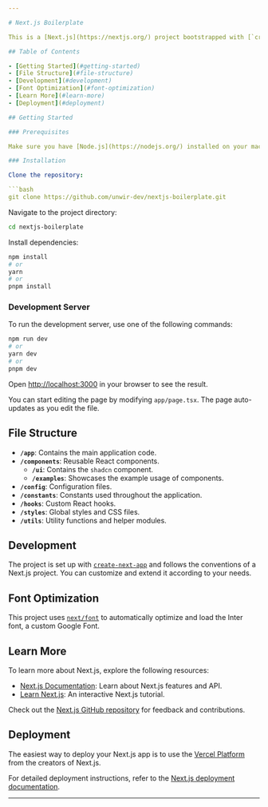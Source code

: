 ```yaml
---

# Next.js Boilerplate

This is a [Next.js](https://nextjs.org/) project bootstrapped with [`create-next-app`](https://github.com/vercel/next.js/tree/canary/packages/create-next-app).

## Table of Contents

- [Getting Started](#getting-started)
- [File Structure](#file-structure)
- [Development](#development)
- [Font Optimization](#font-optimization)
- [Learn More](#learn-more)
- [Deployment](#deployment)

## Getting Started

### Prerequisites

Make sure you have [Node.js](https://nodejs.org/) installed on your machine.

### Installation

Clone the repository:

```bash
git clone https://github.com/unwir-dev/nextjs-boilerplate.git
```

Navigate to the project directory:

```bash
cd nextjs-boilerplate
```

Install dependencies:

```bash
npm install
# or
yarn
# or
pnpm install
```

### Development Server

To run the development server, use one of the following commands:

```bash
npm run dev
# or
yarn dev
# or
pnpm dev
```

Open [http://localhost:3000](http://localhost:3000) in your browser to see the result.

You can start editing the page by modifying `app/page.tsx`. The page auto-updates as you edit the file.

## File Structure

- **`/app`**: Contains the main application code.
- **`/components`**: Reusable React components.
  - **`/ui`**: Contains the `shadcn` component.
  - **`/examples`**: Showcases the example usage of components.
- **`/config`**: Configuration files.
- **`/constants`**: Constants used throughout the application.
- **`/hooks`**: Custom React hooks.
- **`/styles`**: Global styles and CSS files.
- **`/utils`**: Utility functions and helper modules.

## Development

The project is set up with [`create-next-app`](https://github.com/vercel/next.js/tree/canary/packages/create-next-app) and follows the conventions of a Next.js project. You can customize and extend it according to your needs.

## Font Optimization

This project uses [`next/font`](https://nextjs.org/docs/basic-features/font-optimization) to automatically optimize and load the Inter font, a custom Google Font.

## Learn More

To learn more about Next.js, explore the following resources:

- [Next.js Documentation](https://nextjs.org/docs): Learn about Next.js features and API.
- [Learn Next.js](https://nextjs.org/learn): An interactive Next.js tutorial.

Check out the [Next.js GitHub repository](https://github.com/vercel/next.js/) for feedback and contributions.

## Deployment

The easiest way to deploy your Next.js app is to use the [Vercel Platform](https://vercel.com/new?utm_medium=default-template&filter=next.js&utm_source=create-next-app&utm_campaign=create-next-app-readme) from the creators of Next.js.

For detailed deployment instructions, refer to the [Next.js deployment documentation](https://nextjs.org/docs/deployment).

---
```

